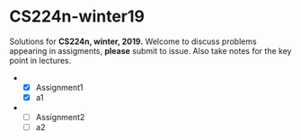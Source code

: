 # CS224n-winter19

Solutions for **CS224n, winter, 2019.**
Welcome to discuss problems appearing in assigments, **please** submit to issue.
Also take notes for the key point in lectures.

-
    - [x] Assignment1
    - [x] a1

- 
  - [ ] Assignment2
  - [ ] a2
